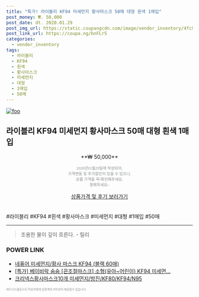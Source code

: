 ```yaml
--- 
title: "특가! 라이블리 KF94 미세먼지 황사마스크 50매 대형 흰색 1매입" 
post_money: ₩. 50,000 
post_date: dt. 2020.01.29 
post_img_url: https://static.coupangcdn.com/image/vendor_inventory/4fc9/f13cd7cca912711f9f2b1ee4edfb28ff6a957b864d8d6171d313696fe5f3.jpg 
post_link_url: https://coupa.ng/bnFLr5 
categories: 
  - vendor_inventory 
tags: 
  - 라이블리 
  - KF94 
  - 흰색 
  - 황사마스크 
  - 미세먼지 
  - 대형 
  - 1매입 
  - 50매 
--- 
```

[![foo](https://static.coupangcdn.com/image/vendor_inventory/4fc9/f13cd7cca912711f9f2b1ee4edfb28ff6a957b864d8d6171d313696fe5f3.jpg)](https://coupa.ng/bnFLr5) 

## 라이블리 KF94 미세먼지 황사마스크 50매 대형 흰색 1매입 
<p style="text-align: center;">**₩ 50,000**</p> 
<p style="text-align: center;"><span style="color: #898c8f; font-family: Georgia,Times,serif; font-size: 0.75em;">2020년01월29일에 작성되어, <br>가격변동 및 추가할인이 있을 수 있으니,<br> 상품 가격을 꼭!확인해주세요.<br>행복하세요~</span> 
</p>	 
<div markdown="0" style="text-align: center;"><a href="https://coupa.ng/bnFLr5" class="btn btn--success">상품가격 및 후기 보러가기</a></div> 
<br><br> 
  #라이블리 #KF94 #흰색 #황사마스크 #미세먼지 #대형 #1매입 #50매 
<hr> 

> 조용한 물이 깊이 흐른다. - 릴리 


### POWER LINK

* <a href="https://blog.naver.com/santokki14/221784987562" target="_blank">네퓨어 미세먼지/황사 마스크 KF94 (블랙 60매)</a>
* <a href="https://blog.naver.com/santokki14/221789054544" target="_blank">[특가] 베이비락 숨숨 [끈조절마스크] 소형(유아~어린이) KF94 미세먼...</a>
* <a href="https://blog.naver.com/santokki14/221787187041" target="_blank">크리넥스황사마스크10개 미세먼지/방진/KF80/KF94/N95</a>

<span style="color: #898c8f; font-family: Georgia,Times,serif; font-size: 0.55em;">파트너스활동으로 작성자에게 일정액의 커미션이 제공될수 있습니다.</span> 
